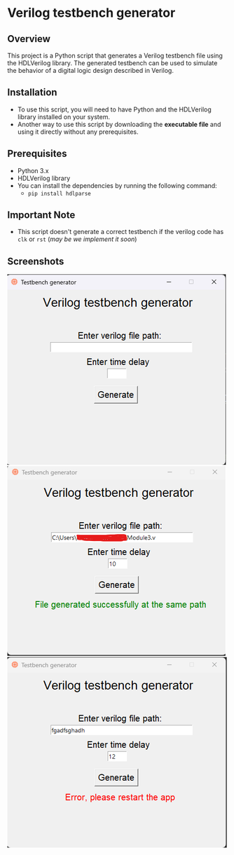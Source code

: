 # Verilog testbench generator
## Overview
This project is a Python script that generates a Verilog testbench file using the HDLVerilog library. The generated testbench can be used to simulate the behavior of a digital logic design described in Verilog.

## Installation
- To use this script, you will need to have Python and the HDLVerilog library installed on your system.
- Another way to use this script by downloading the **executable file** and using it directly without any prerequisites.

## Prerequisites
- Python 3.x
- HDLVerilog library
- You can install the dependencies by running the following command:
  - `pip install hdlparse`


## Important Note
 - This script doesn't generate a correct testbench if the verilog code has `clk` or `rst` (_may be we implement it soon_)

## Screenshots
![](https://github.com/Kerolos-Noshy/verilog_testbench_generator/blob/main/Screenshots/1.png)
![](https://github.com/Kerolos-Noshy/verilog_testbench_generator/blob/main/Screenshots/2.png)
![](https://github.com/Kerolos-Noshy/verilog_testbench_generator/blob/main/Screenshots/3.png)
